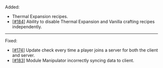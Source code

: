 Added:

* Thermal Expansion recipes.
* [[#184](/../../issues/184)] Ability to disable Thermal Expansion and Vanilla crafting recipes independently.

<hr>

Fixed:

* [[#174](/../../issues/174)] Update check every time a player joins a server for both the client and server.
* [[#183](/../../issues/183)] Module Manipulator incorrectly syncing data to client.